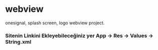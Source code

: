 # webview
onesignal, splash screen, logo webview project.
 
### Sitenin Linkini Ekleyebileceğiniz yer App -> Res -> Values -> String.xml

